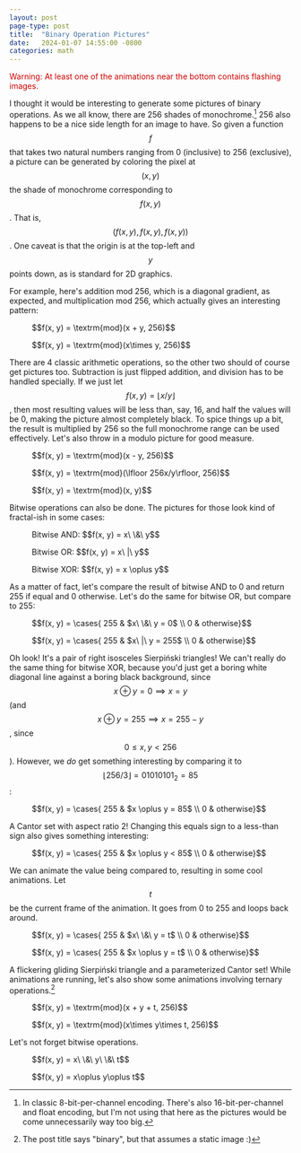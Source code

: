 ```yaml
---
layout: post
page-type: post
title:  "Binary Operation Pictures"
date:   2024-01-07 14:55:00 -0800
categories: math
---
```

<div style="color: #c00;">Warning: At least one of the animations near the bottom contains flashing images.</div>

I thought it would be interesting to generate some pictures of binary operations. As we all know, there are 256 shades of monochrome.[^1] 256 also happens to be a nice side length for an image to have. So given a function $$f$$ that takes two natural numbers ranging from 0 (inclusive) to 256 (exclusive), a picture can be generated by coloring the pixel at $$(x, y)$$ the shade of monochrome corresponding to $$f(x, y)$$. That is, $$(f(x, y), f(x, y), f(x, y))$$. One caveat is that the origin is at the top-left and $$y$$ points down, as is standard for 2D graphics.

For example, here's addition mod 256, which is a diagonal gradient, as expected, and multiplication mod 256, which actually gives an interesting pattern:

<div class="figrow">
    <figure>
        <!--img src="/assets/posts/binary-operation-pictures/addition.png"/-->
        <fakecanvas fn="return (x + y) % 256u;"></fakecanvas>
        <figcaption>$$f(x, y) = \textrm{mod}(x + y, 256)$$</figcaption>
    </figure>
    <figure>
        <fakecanvas fn="return (x * y) % 256u;"></fakecanvas>
        <figcaption>$$f(x, y) = \textrm{mod}(x\times y, 256)$$</figcaption>
    </figure>
</div>

There are 4 classic arithmetic operations, so the other two should of course get pictures too. Subtraction is just flipped addition, and division has to be handled specially. If we just let $$f(x, y) = \lfloor x/y\rfloor$$, then most resulting values will be less than, say, 16, and half the values will be 0, making the picture almost completely black. To spice things up a bit, the result is multiplied by 256 so the full monochrome range can be used effectively. Let's also throw in a modulo picture for good measure.

<div class="figrow">
    <figure>
        <fakecanvas fn="return (x - y) % 256u;"></fakecanvas>
        <figcaption>$$f(x, y) = \textrm{mod}(x - y, 256)$$</figcaption>
    </figure>
    <figure>
        <fakecanvas fn="return y == 0u ? 0u : (256u * x / y) % 256u;"></fakecanvas>
        <figcaption>$$f(x, y) = \textrm{mod}(\lfloor 256x/y\rfloor, 256)$$</figcaption>
    </figure>
    <figure>
        <fakecanvas fn="return y == 0u ? 0u : (x % y);"></fakecanvas>
        <figcaption>$$f(x, y) = \textrm{mod}(x, y)$$</figcaption>
    </figure>
</div>

Bitwise operations can also be done. The pictures for those look kind of fractal-ish in some cases:

<div class="figrow">
    <figure>
        <fakecanvas fn="return x & y;"></fakecanvas>
        <figcaption>Bitwise AND: $$f(x, y) = x\ \&\ y$$</figcaption>
    </figure>
    <figure>
        <fakecanvas fn="return x | y;"></fakecanvas>
        <figcaption>Bitwise OR: $$f(x, y) = x\ |\ y$$</figcaption>
    </figure>
    <figure>
        <fakecanvas fn="return x ^ y;"></fakecanvas>
        <figcaption>Bitwise XOR: $$f(x, y) = x \oplus y$$</figcaption>
    </figure>
</div>

As a matter of fact, let's compare the result of bitwise AND to 0 and return 255 if equal and 0 otherwise. Let's do the same for bitwise OR, but compare to 255:

<div class="figrow">
    <figure>
        <fakecanvas fn="return (x & y) == 0u ? 255u : 0u;"></fakecanvas>
        <figcaption>$$f(x, y) = \cases{ 255 & $x\ \&\ y = 0$ \\ 0 & otherwise}$$</figcaption>
    </figure>
    <figure>
        <fakecanvas fn="return (x | y) == 255u ? 255u : 0u;"></fakecanvas>
        <figcaption>$$f(x, y) = \cases{ 255 & $x\ |\ y = 255$ \\ 0 & otherwise}$$</figcaption>
    </figure>
</div>

Oh look! It's a pair of right isosceles Sierpiński triangles! We can't really do the same thing for bitwise XOR, because you'd just get a boring white diagonal line against a boring black background, since $$x\oplus y = 0\implies x = y$$ (and $$x\oplus y = 255\implies x = 255 - y$$, since $$0\le x, y < 256$$). However, we *do* get something interesting by comparing it to $$\lfloor 256/3\rfloor = 01010101_2 = 85$$:

<div class="figrow">
    <figure>
        <fakecanvas fn="return (x ^ y) == 85u ? 255u : 0u;"></fakecanvas>
        <figcaption>$$f(x, y) = \cases{ 255 & $x \oplus y = 85$ \\ 0 & otherwise}$$</figcaption>
    </figure>
</div>

A Cantor set with aspect ratio 2! Changing this equals sign to a less-than sign also gives something interesting:

<div class="figrow">
    <figure>
        <fakecanvas fn="return (x ^ y) < 85u ? 255u : 0u;"></fakecanvas>
        <figcaption>$$f(x, y) = \cases{ 255 & $x \oplus y < 85$ \\ 0 & otherwise}$$</figcaption>
    </figure>
</div>

We can animate the value being compared to, resulting in some cool animations. Let $$t$$ be the current frame of the animation. It goes from 0 to 255 and loops back around.

<div class="figrow">
    <figure>
        <fakecanvas animate fn="return (x & y) == t ? 255u : 0u;"></fakecanvas>
        <figcaption>$$f(x, y) = \cases{ 255 & $x\ \&\ y = t$ \\ 0 & otherwise}$$</figcaption>
    </figure>
    <figure>
        <fakecanvas animate fn="return (x ^ y) == t ? 255u : 0u;"></fakecanvas>
        <figcaption>$$f(x, y) = \cases{ 255 & $x \oplus y = t$ \\ 0 & otherwise}$$</figcaption>
    </figure>
</div>

A flickering gliding Sierpiński triangle and a parameterized Cantor set! While animations are running, let's also show some animations involving ternary operations.[^2]

<div class="figrow">
    <figure>
        <fakecanvas animate fn="return (x + y + t) % 256u;"></fakecanvas>
        <figcaption>$$f(x, y) = \textrm{mod}(x + y + t, 256)$$</figcaption>
    </figure>
    <figure>
        <fakecanvas animate fn="return (x * y * t) % 256u;"></fakecanvas>
        <figcaption>$$f(x, y) = \textrm{mod}(x\times y\times t, 256)$$</figcaption>
    </figure>
</div>

Let's not forget bitwise operations.

<div class="figrow">
    <figure>
        <fakecanvas animate fn="return x & y & t;"></fakecanvas>
        <figcaption>$$f(x, y) = x\ \&\ y\ \&\ t$$</figcaption>
    </figure>
    <figure>
        <fakecanvas animate fn="return x ^ y ^ t;"></fakecanvas>
        <figcaption>$$f(x, y) = x\oplus y\oplus t$$</figcaption>
    </figure>
</div>

[^1]: In classic 8-bit-per-channel encoding. There's also 16-bit-per-channel and float encoding, but I'm not using that here as the pictures would be come unnecessarily way too big.

[^2]: The post title says "binary", but that assumes a static image :)

<script type="module" src="{{ '/assets/posts/binary-operation-pictures/render.js' | relative_url }}"></script>
